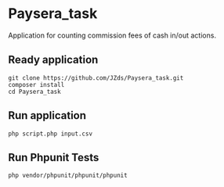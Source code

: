 # Paysera_task
Application for counting commission fees of cash in/out actions.

## Ready application
```
git clone https://github.com/JZds/Paysera_task.git
composer install
cd Paysera_task
```

## Run application
```
php script.php input.csv
```

## Run Phpunit Tests
```
php vendor/phpunit/phpunit/phpunit
```
